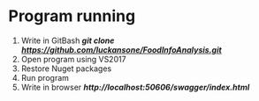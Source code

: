 # Program running
1. Write in GitBash _**git clone https://github.com/luckansone/FoodInfoAnalysis.git**_
2. Open program using VS2017
3. Restore Nuget packages
4. Run program
5. Write in browser _**http://localhost:50606/swagger/index.html**_
